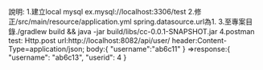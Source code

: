 說明:
1.建立local mysql ex.mysql://localhost:3306/test
2.修正/src/main/resource/application.yml spring.datasource.url為1.
3.至專案目錄./gradlew build && java -jar build/libs/cc-0.0.1-SNAPSHOT.jar
4.postman test: Http.post url:http://localhost:8082/api/user/ header:Content-Type=application/json; 
body:{
	"username":"ab6c11"
  }
=>response:{
    "username": "ab6c13",
    "userid": 4
}
